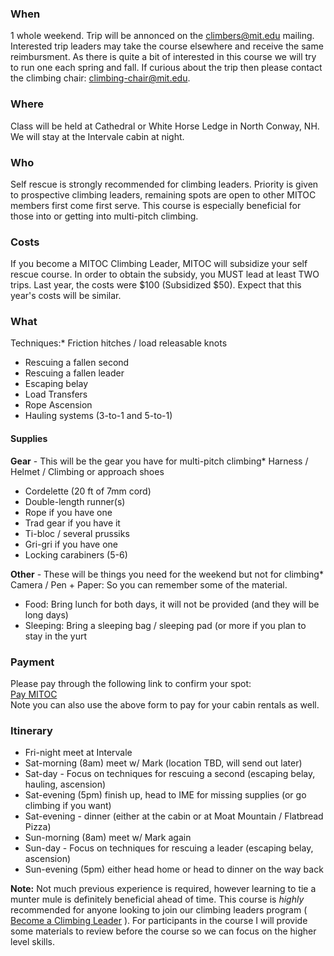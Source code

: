 ### When

1 whole weekend. Trip will be annonced on the climbers@mit.edu mailing. Interested trip leaders may take the course elsewhere and receive the same reimbursment. As there is quite a bit of interested in this course we will try to run one each spring and fall. If curious about the trip then please contact the climbing chair: [climbing-chair@mit.edu](mailto:climbing-chair@mit.edu).

### Where

Class will be held at Cathedral or White Horse Ledge in North Conway, NH. We will stay at the Intervale cabin at night.

### Who

Self rescue is strongly recommended for climbing leaders. Priority is given to prospective climbing leaders, remaining spots are open to other MITOC members first come first serve. This course is especially beneficial for those into or getting into multi-pitch climbing.

### Costs

If you become a MITOC Climbing Leader, MITOC will subsidize your self rescue course. In order to obtain the subsidy, you MUST lead at least TWO trips. Last year, the costs were $100 (Subsidized $50). Expect that this year's costs will be similar.

### What

Techniques:*   Friction hitches / load releasable knots
*   Rescuing a fallen second
*   Rescuing a fallen leader
*   Escaping belay
*   Load Transfers
*   Rope Ascension
*   Hauling systems (3-to-1 and 5-to-1)

#### Supplies

**Gear** - This will be the gear you have for multi-pitch climbing*   Harness / Helmet / Climbing or approach shoes
*   Cordelette (20 ft of 7mm cord)
*   Double-length runner(s)
*   Rope if you have one
*   Trad gear if you have it
*   Ti-bloc / several prussiks
*   Gri-gri if you have one
*   Locking carabiners (5-6)

**Other** - These will be things you need for the weekend but not for climbing*   Camera / Pen + Paper: So you can remember some of the material.
*   Food: Bring lunch for both days, it will not be provided (and they will be long days)
*   Sleeping: Bring a sleeping bag / sleeping pad (or more if you plan to stay in the yurt

### Payment

Please pay through the following link to confirm your spot:  
[Pay MITOC](/pay)  
Note you can also use the above form to pay for your cabin rentals as well.

### Itinerary

*   Fri-night meet at Intervale
*   Sat-morning (8am) meet w/ Mark (location TBD, will send out later)
*   Sat-day - Focus on techniques for rescuing a second (escaping belay, hauling, ascension)
*   Sat-evening (5pm) finish up, head to IME for missing supplies (or go climbing if you want)
*   Sat-evening - dinner (either at the cabin or at Moat Mountain / Flatbread Pizza)
*   Sun-morning (8am) meet w/ Mark again
*   Sun-day - Focus on techniques for rescuing a leader (escaping belay, ascension)
*   Sun-evening (5pm) either head home or head to dinner on the way back  
      
      
**Note:** Not much previous experience is required, however learning to tie a munter mule is definitely beneficial ahead of time. This course is _highly_ recommended for anyone looking to join our climbing leaders program ( [Become a Climbing Leader](/become-climbing-leader) ). For participants in the course I will provide some materials to review before the course so we can focus on the higher level skills.

